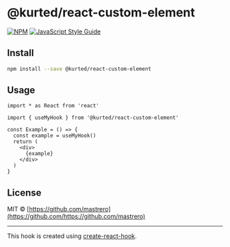 # @kurted/react-custom-element

> 

[![NPM](https://img.shields.io/npm/v/@kurted/react-custom-element.svg)](https://www.npmjs.com/package/@kurted/react-custom-element) [![JavaScript Style Guide](https://img.shields.io/badge/code_style-standard-brightgreen.svg)](https://standardjs.com)

## Install

```bash
npm install --save @kurted/react-custom-element
```

## Usage

```tsx
import * as React from 'react'

import { useMyHook } from '@kurted/react-custom-element'

const Example = () => {
  const example = useMyHook()
  return (
    <div>
      {example}
    </div>
  )
}
```

## License

MIT © [https://github.com/mastrero](https://github.com/https://github.com/mastrero)

---

This hook is created using [create-react-hook](https://github.com/hermanya/create-react-hook).
